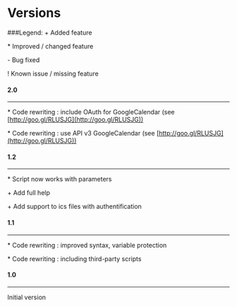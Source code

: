 Versions
========

###Legend:
\+ Added feature

\* Improved / changed feature

\- Bug fixed

\! Known issue / missing feature

#### 2.0
------------
\* Code rewriting : include OAuth for GoogleCalendar (see [http://goo.gl/RLUSJG](http://goo.gl/RLUSJG))

\* Code rewriting : use API v3 GoogleCalendar (see [http://goo.gl/RLUSJG](http://goo.gl/RLUSJG))

#### 1.2
------------
\* Script now works with parameters

\+ Add full help 

\+ Add support to ics files with authentification

#### 1.1
------------
\* Code rewriting : improved syntax, variable protection

\* Code rewriting : including third-party scripts


#### 1.0
------------
Initial version